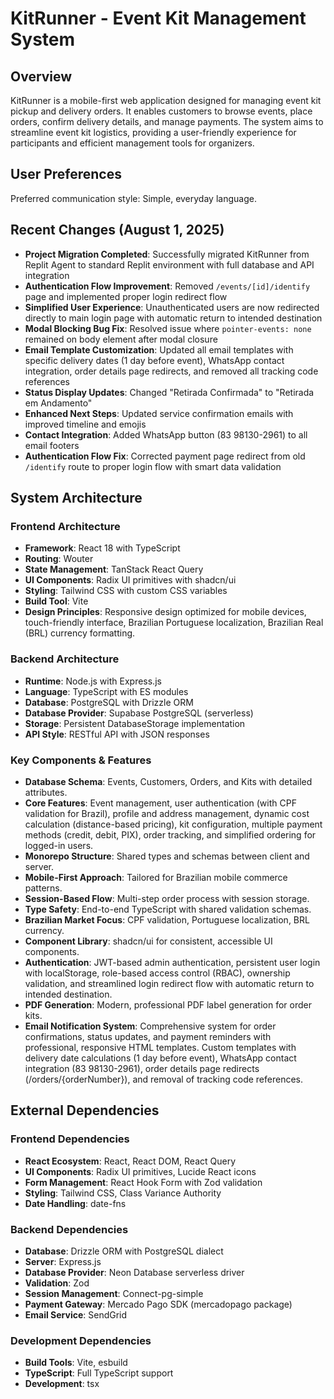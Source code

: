 # KitRunner - Event Kit Management System

## Overview
KitRunner is a mobile-first web application designed for managing event kit pickup and delivery orders. It enables customers to browse events, place orders, confirm delivery details, and manage payments. The system aims to streamline event kit logistics, providing a user-friendly experience for participants and efficient management tools for organizers.

## User Preferences
Preferred communication style: Simple, everyday language.

## Recent Changes (August 1, 2025)
- **Project Migration Completed**: Successfully migrated KitRunner from Replit Agent to standard Replit environment with full database and API integration
- **Authentication Flow Improvement**: Removed `/events/[id]/identify` page and implemented proper login redirect flow
- **Simplified User Experience**: Unauthenticated users are now redirected directly to main login page with automatic return to intended destination
- **Modal Blocking Bug Fix**: Resolved issue where `pointer-events: none` remained on body element after modal closure
- **Email Template Customization**: Updated all email templates with specific delivery dates (1 day before event), WhatsApp contact integration, order details page redirects, and removed all tracking code references
- **Status Display Updates**: Changed "Retirada Confirmada" to "Retirada em Andamento" 
- **Enhanced Next Steps**: Updated service confirmation emails with improved timeline and emojis
- **Contact Integration**: Added WhatsApp button (83 98130-2961) to all email footers
- **Authentication Flow Fix**: Corrected payment page redirect from old `/identify` route to proper login flow with smart data validation

## System Architecture

### Frontend Architecture
- **Framework**: React 18 with TypeScript
- **Routing**: Wouter
- **State Management**: TanStack React Query
- **UI Components**: Radix UI primitives with shadcn/ui
- **Styling**: Tailwind CSS with custom CSS variables
- **Build Tool**: Vite
- **Design Principles**: Responsive design optimized for mobile devices, touch-friendly interface, Brazilian Portuguese localization, Brazilian Real (BRL) currency formatting.

### Backend Architecture
- **Runtime**: Node.js with Express.js
- **Language**: TypeScript with ES modules
- **Database**: PostgreSQL with Drizzle ORM
- **Database Provider**: Supabase PostgreSQL (serverless)
- **Storage**: Persistent DatabaseStorage implementation
- **API Style**: RESTful API with JSON responses

### Key Components & Features
- **Database Schema**: Events, Customers, Orders, and Kits with detailed attributes.
- **Core Features**: Event management, user authentication (with CPF validation for Brazil), profile and address management, dynamic cost calculation (distance-based pricing), kit configuration, multiple payment methods (credit, debit, PIX), order tracking, and simplified ordering for logged-in users.
- **Monorepo Structure**: Shared types and schemas between client and server.
- **Mobile-First Approach**: Tailored for Brazilian mobile commerce patterns.
- **Session-Based Flow**: Multi-step order process with session storage.
- **Type Safety**: End-to-end TypeScript with shared validation schemas.
- **Brazilian Market Focus**: CPF validation, Portuguese localization, BRL currency.
- **Component Library**: shadcn/ui for consistent, accessible UI components.
- **Authentication**: JWT-based admin authentication, persistent user login with localStorage, role-based access control (RBAC), ownership validation, and streamlined login redirect flow with automatic return to intended destination.
- **PDF Generation**: Modern, professional PDF label generation for order kits.
- **Email Notification System**: Comprehensive system for order confirmations, status updates, and payment reminders with professional, responsive HTML templates. Custom templates with delivery date calculations (1 day before event), WhatsApp contact integration (83 98130-2961), order details page redirects (/orders/{orderNumber}), and removal of tracking code references.

## External Dependencies

### Frontend Dependencies
- **React Ecosystem**: React, React DOM, React Query
- **UI Components**: Radix UI primitives, Lucide React icons
- **Form Management**: React Hook Form with Zod validation
- **Styling**: Tailwind CSS, Class Variance Authority
- **Date Handling**: date-fns

### Backend Dependencies
- **Database**: Drizzle ORM with PostgreSQL dialect
- **Server**: Express.js
- **Database Provider**: Neon Database serverless driver
- **Validation**: Zod
- **Session Management**: Connect-pg-simple
- **Payment Gateway**: Mercado Pago SDK (mercadopago package)
- **Email Service**: SendGrid

### Development Dependencies
- **Build Tools**: Vite, esbuild
- **TypeScript**: Full TypeScript support
- **Development**: tsx